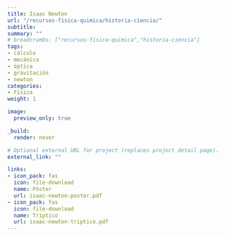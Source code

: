 ```yaml
---
title: Isaac Newton
url: "/recursos-fisica-quimica/historia-ciencia/"
subtitle: 
summary: ""
# breadcrumbs: ["recursos-fisica-quimica","historia-ciencia"]
tags:
- cálculo
- mecánica
- óptica
- gravitación
- newton
categories:
- Física
weight: 1

image:
  preview_only: true

_build:
  render: never

# Optional external URL for project (replaces project detail page).
external_link: ""

links:
- icon_pack: fas
  icon: file-download
  name: Póster
  url: isaac-newton-poster.pdf
- icon_pack: fas
  icon: file-download
  name: Tríptico
  url: isaac-newton-triptico.pdf  
---
```

